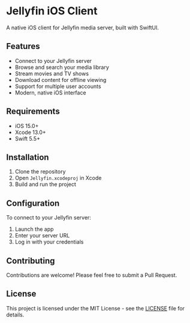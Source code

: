 # Jellyfin iOS Client

A native iOS client for Jellyfin media server, built with SwiftUI.

## Features

- Connect to your Jellyfin server
- Browse and search your media library
- Stream movies and TV shows
- Download content for offline viewing
- Support for multiple user accounts
- Modern, native iOS interface

## Requirements

- iOS 15.0+
- Xcode 13.0+
- Swift 5.5+

## Installation

1. Clone the repository
2. Open `Jellyfin.xcodeproj` in Xcode
3. Build and run the project

## Configuration

To connect to your Jellyfin server:
1. Launch the app
2. Enter your server URL
3. Log in with your credentials

## Contributing

Contributions are welcome! Please feel free to submit a Pull Request.

## License

This project is licensed under the MIT License - see the [LICENSE](LICENSE) file for details.